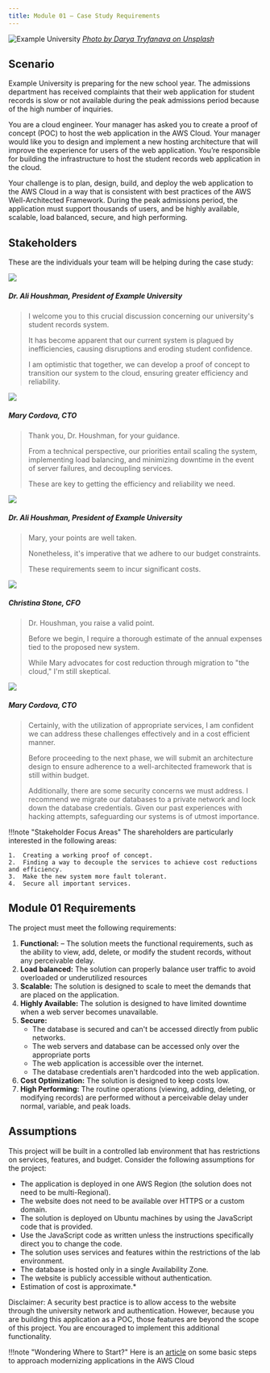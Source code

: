```yaml
---
title: Module 01 — Case Study Requirements
---
```


![Example University]({{URLROOT}}/shared/img/university.jpg)
*[Photo by Darya Tryfanava on Unsplash](https://unsplash.com/@darya_tryfanava)*

## Scenario

Example University is preparing for the new school year. The admissions department has received complaints that their web application for student records is slow or not available during the peak admissions period because of the high number of inquiries.

You are a cloud engineer. Your manager has asked you to create a proof of concept (POC) to host the web application in the AWS Cloud. Your manager would like you to design and implement a new hosting architecture that will improve the experience for users of the web application. You’re responsible for building the infrastructure to host the student records web application in the cloud.

Your challenge is to plan, design, build, and deploy the web application to the AWS Cloud in a way that is consistent with best practices of the AWS Well-Architected Framework. During the peak admissions period, the application must support thousands of users, and be highly available, scalable, load balanced, secure, and high performing.

## Stakeholders

These are the individuals your team will be helping during the case study:

<div class="dialogue">
	<img src="{{URLROOT}}/shared/img/ali.jpg">
	<h5>Dr. Ali Houshman, President of Example University</h5>
	<blockquote><p>I welcome you to this crucial discussion concerning our university's student records system.</p><p>It has become apparent that our current system is plagued by inefficiencies, causing disruptions and eroding student confidence.</p><p>I am optimistic that together, we can develop a proof of concept to transition our system to the cloud, ensuring greater efficiency and reliability.</p>
</blockquote>
</div>

<div class="dialogue">
	<img src="{{URLROOT}}/shared/img/mary.jpg">
	<h5>Mary Cordova, CTO</h5>
	<blockquote><p>Thank you, Dr. Houshman, for your guidance.</p><p>From a technical perspective, our priorities entail scaling the system, implementing load balancing, and minimizing downtime in the event of server failures, and decoupling services.</p><p>These are key to getting the efficiency and reliability we need.</p></blockquote>
</div>

<div class="dialogue">
	<img src="{{URLROOT}}/shared/img/ali.jpg">
	<h5>Dr. Ali Houshman, President of Example University</h5>
	<blockquote><p>Mary, your points are well taken.</p><p>Nonetheless, it's imperative that we adhere to our budget constraints.</p><p>These requirements seem to incur significant costs.</p></blockquote>
</div>

<div class="dialogue">
	<img src="{{URLROOT}}/shared/img/christina.jpg">
	<h5>Christina Stone, CFO</h5>
	<blockquote><p>Dr. Houshman, you raise a valid point.</p><p>Before we begin, I require a thorough estimate of the annual expenses tied to the proposed new system.</p><p>While Mary advocates for cost reduction through migration to "the cloud," I'm still skeptical.</p></blockquote>
</div>

<div class="dialogue">
	<img src="{{URLROOT}}/shared/img/mary.jpg">
	<h5>Mary Cordova, CTO</h5>
	<blockquote><p>Certainly, with the utilization of appropriate services, I am confident we can address these challenges effectively and in a cost efficient manner.</p><p>Before proceeding to the next phase, we will submit an architecture design to ensure adherence to a well-architected framework that is still within budget.</p><p>Additionally, there are some security concerns we must address. I recommend we  migrate our databases to a private network and lock down the database credentials. Given our past experiences with hacking attempts, safeguarding our systems is of utmost importance.</p></blockquote>
</div>

!!!note "Stakeholder Focus Areas"
	The shareholders are particularly interested in the following areas:

	1.	Creating a working proof of concept.
	2.  Finding a way to decouple the services to achieve cost reductions and efficiency.
	3.  Make the new system more fault tolerant.
	4.	Secure all important services.

## Module 01 Requirements

The project must meet the following requirements:

1.	**Functional:** – The solution meets the functional requirements, such as the ability to view, add, delete, or modify the student records, without any perceivable delay.
2.	**Load balanced:** The solution can properly balance user traffic to avoid overloaded or underutilized resources
3.	**Scalable:** The solution is designed to scale to meet the demands that are placed on the application.
4.	**Highly Available:** The solution is designed to have limited downtime when a web server becomes unavailable.
5.	**Secure:** 
	* The database is secured and can't be accessed directly from public networks.
	* The web servers and database can be accessed only over the appropriate ports
	* The web application is accessible over the internet.
	* The database credentials aren't hardcoded into the web application.
6.	**Cost Optimization:** The solution is designed to keep costs low.
7.	**High Performing:** The routine operations (viewing, adding, deleting, or modifying records) are performed without a perceivable delay under normal, variable, and peak loads.

## Assumptions

This project will be built in a controlled lab environment that has restrictions on services, features, and budget. Consider the following assumptions for the project:

* The application is deployed in one AWS Region (the solution does not need to be multi-Regional).
* The website does not need to be available over HTTPS or a custom domain.
* The solution is deployed on Ubuntu machines by using the JavaScript code that is provided.
* Use the JavaScript code as written unless the instructions specifically direct you to change the code.
* The solution uses services and features within the restrictions of the lab environment.
* The database is hosted only in a single Availability Zone.
* The website is publicly accessible without authentication.
* Estimation of cost is approximate.*

Disclaimer: A security best practice is to allow access to the website through the university network and authentication. However, because you are building this application as a POC, those features are beyond the scope of this project. You are encouraged to implement this additional functionality.

!!!note "Wondering Where to Start?"
	Here is an [article](https://docs.aws.amazon.com/prescriptive-guidance/latest/strategy-modernizing-applications/welcome.html) on some basic steps to approach modernizing applications in the AWS Cloud

[^1]: [University photo by Darya Tryfanava on Unsplash](https://unsplash.com/photos/d55fhArDES0)

[^2]: [President photo by Ali Morshedlou on Unsplash](https://unsplash.com/photos/WMD64tMfc4k)

[^3]: [CFO photo by Christina @ wocintechchat.com on Unsplash](https://unsplash.com/photos/0Zx1bDv5BNY)

[^4]: [CTO photo by LinkedIn Sales Solutions ](https://unsplash.com/photos/wS73LE0GnKs)